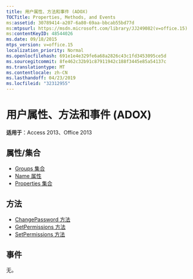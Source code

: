 ```yaml
---
title: 用户属性、方法和事件 (ADOX)
TOCTitle: Properties, Methods, and Events
ms:assetid: 30789414-a207-6a80-69aa-bbcab55bd77d
ms:mtpsurl: https://msdn.microsoft.com/library/JJ249082(v=office.15)
ms:contentKeyID: 48544026
ms.date: 09/18/2015
mtps_version: v=office.15
localization_priority: Normal
ms.openlocfilehash: 691e1e4e329fe6a68a2826c43c1fd3453095ce5d
ms.sourcegitcommit: 8fe462c32b91c87911942c188f3445e85a54137c
ms.translationtype: MT
ms.contentlocale: zh-CN
ms.lasthandoff: 04/23/2019
ms.locfileid: "32312955"
---
```

# <a name="user-properties-methods-and-events-adox"></a>用户属性、方法和事件 (ADOX)

**适用于**：Access 2013、Office 2013

## <a name="propertiescollections"></a>属性/集合

- [Groups 集合](groups-collection-adox.md)
- [Name 属性](name-property-adox.md)
- [Properties 集合](properties-collection-ado.md)

## <a name="methods"></a>方法

- [ChangePassword 方法](changepassword-method-adox.md)
- [GetPermissions 方法](getpermissions-method-adox.md)
- [SetPermissions 方法](setpermissions-method-adox.md)

## <a name="events"></a>事件

无。

